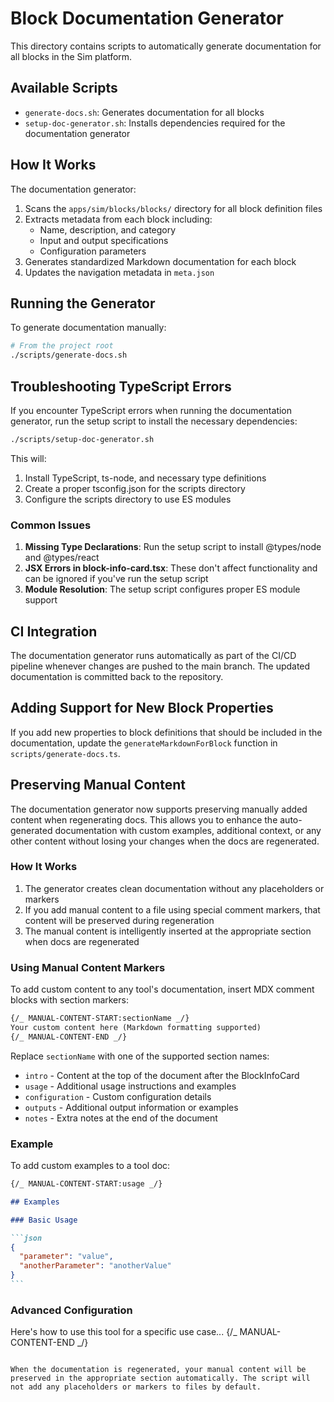 # Block Documentation Generator

This directory contains scripts to automatically generate documentation for all blocks in the Sim platform.

## Available Scripts

- `generate-docs.sh`: Generates documentation for all blocks
- `setup-doc-generator.sh`: Installs dependencies required for the documentation generator

## How It Works

The documentation generator:

1. Scans the `apps/sim/blocks/blocks/` directory for all block definition files
2. Extracts metadata from each block including:
   - Name, description, and category
   - Input and output specifications
   - Configuration parameters
3. Generates standardized Markdown documentation for each block
4. Updates the navigation metadata in `meta.json`

## Running the Generator

To generate documentation manually:

```bash
# From the project root
./scripts/generate-docs.sh
```

## Troubleshooting TypeScript Errors

If you encounter TypeScript errors when running the documentation generator, run the setup script to install the necessary dependencies:

```bash
./scripts/setup-doc-generator.sh
```

This will:

1. Install TypeScript, ts-node, and necessary type definitions
2. Create a proper tsconfig.json for the scripts directory
3. Configure the scripts directory to use ES modules

### Common Issues

1. **Missing Type Declarations**: Run the setup script to install @types/node and @types/react
2. **JSX Errors in block-info-card.tsx**: These don't affect functionality and can be ignored if you've run the setup script
3. **Module Resolution**: The setup script configures proper ES module support

## CI Integration

The documentation generator runs automatically as part of the CI/CD pipeline whenever changes are pushed to the main branch. The updated documentation is committed back to the repository.

## Adding Support for New Block Properties

If you add new properties to block definitions that should be included in the documentation, update the `generateMarkdownForBlock` function in `scripts/generate-docs.ts`.

## Preserving Manual Content

The documentation generator now supports preserving manually added content when regenerating docs. This allows you to enhance the auto-generated documentation with custom examples, additional context, or any other content without losing your changes when the docs are regenerated.

### How It Works

1. The generator creates clean documentation without any placeholders or markers
2. If you add manual content to a file using special comment markers, that content will be preserved during regeneration
3. The manual content is intelligently inserted at the appropriate section when docs are regenerated

### Using Manual Content Markers

To add custom content to any tool's documentation, insert MDX comment blocks with section markers:

```markdown
{/_ MANUAL-CONTENT-START:sectionName _/}
Your custom content here (Markdown formatting supported)
{/_ MANUAL-CONTENT-END _/}
```

Replace `sectionName` with one of the supported section names:

- `intro` - Content at the top of the document after the BlockInfoCard
- `usage` - Additional usage instructions and examples
- `configuration` - Custom configuration details
- `outputs` - Additional output information or examples
- `notes` - Extra notes at the end of the document

### Example

To add custom examples to a tool doc:

````markdown
{/_ MANUAL-CONTENT-START:usage _/}

## Examples

### Basic Usage

```json
{
  "parameter": "value",
  "anotherParameter": "anotherValue"
}
```
````

### Advanced Configuration

Here's how to use this tool for a specific use case...
{/_ MANUAL-CONTENT-END _/}

```

When the documentation is regenerated, your manual content will be preserved in the appropriate section automatically. The script will not add any placeholders or markers to files by default.
```
